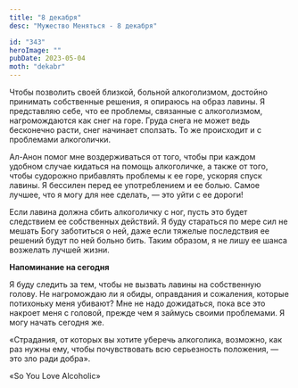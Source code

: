 ```yaml
---
title: "8 декабря"
desc: "Мужество Меняться - 8 декабря"

id: "343"
heroImage: ""
pubDate: 2023-05-04
moth: "dekabr"
---
```


Чтобы позволить своей близкой, больной алкоголизмом, достойно принимать
собственные решения, я опираюсь на образ лавины. Я представляю себе, что ее
проблемы, связанные с алкоголизмом, нагромождаются как снег на горе. Груда
снега не может ведь бесконечно расти, снег начинает сползать. То же происходит
и с проблемами алкоголички.

Ал-Анон помог мне воздерживаться от того, чтобы при каждом удобном случае
кидаться на помощь алкоголичке, а также от того, чтобы судорожно прибавлять
проблемы к ее горе, ускоряя спуск лавины. Я бессилен перед ее употреблением и
ее болью. Самое лучшее, что я могу для нее сделать, — это уйти с ее дороги!

Если лавина должна сбить алкоголичку с ног, пусть это будет следствием ее
собственных действий. Я буду стараться по мере сил не мешать Богу заботиться о
ней, даже если тяжелые последствия ее решений будут по ней больно бить. Таким
образом, я не лишу ее шанса возжелать лучшей жизни.

**Напоминание на сегодня**

Я буду следить за тем, чтобы не вызвать лавины на собственную голову. Не
нагромождаю ли я обиды, оправдания и сожаления, которые потихоньку меня
убивают? Мне не надо дожидаться, пока все это накроет меня с головой, прежде
чем я займусь своими проблемами. Я могу начать сегодня же.

«Страдания, от которых вы хотите уберечь алкоголика, возможно, как раз нужны
ему, чтобы почувствовать всю серьезность положения, — это зло ради добра».

«So You Love Alcoholic»
